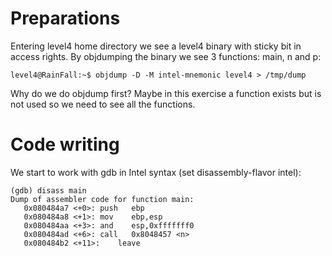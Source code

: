 
# Preparations

Entering level4 home directory we see a level4 binary with sticky bit in access rights.
By objdumping the binary we see 3 functions: main, n and p:

	level4@RainFall:~$ objdump -D -M intel-mnemonic level4 > /tmp/dump

Why do we do objdump first? Maybe in this exercise a function exists but is not used so we need to see all the functions.

# Code writing

We start to work with gdb in Intel syntax (set disassembly-flavor intel):

	(gdb) disass main
	Dump of assembler code for function main:
	   0x080484a7 <+0>:	push   ebp
	   0x080484a8 <+1>:	mov    ebp,esp
	   0x080484aa <+3>:	and    esp,0xfffffff0
	   0x080484ad <+6>:	call   0x8048457 <n>
	   0x080484b2 <+11>:	leave